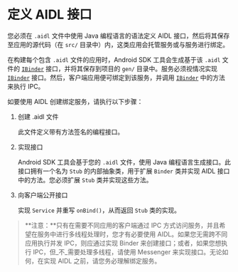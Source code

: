 # 定义 AIDL 接口

您必须在 `.aidl` 文件中使用 Java 编程语言的语法定义 AIDL 接口，然后将其保存至应用的源代码（在 `src/` 目录中）内，这类应用会托管服务或与服务进行绑定。

在构建每个包含 `.aidl` 文件的应用时，Android SDK 工具会生成基于该 `.aidl` 文件的 [`IBinder`](https://developer.android.com/reference/android/os/IBinder?hl=zh-cn) 接口，并将其保存到项目的 `gen/` 目录中。服务必须视情况实现 [`IBinder`](https://developer.android.com/reference/android/os/IBinder?hl=zh-cn) 接口。然后，客户端应用便可绑定到该服务，并调用 [`IBinder`](https://developer.android.com/reference/android/os/IBinder?hl=zh-cn) 中的方法来执行 IPC。

如要使用 AIDL 创建绑定服务，请执行以下步骤：

1. 创建 .aidl 文件

   此文件定义带有方法签名的编程接口。

2. 实现接口

   Android SDK 工具会基于您的 `.aidl` 文件，使用 Java 编程语言生成接口。此接口拥有一个名为 `Stub` 的内部抽象类，用于扩展 `Binder` 类并实现 AIDL 接口中的方法。您必须扩展 `Stub` 类并实现这些方法。

3. 向客户端公开接口

   实现 `Service` 并重写 `onBind()`，从而返回 `Stub` 类的实现。

> **注意：**只有在需要不同应用的客户端通过 IPC 方式访问服务，并且希望在服务中进行多线程处理时，您才有必要使用 AIDL。如果您无需跨不同应用执行并发 IPC，则应通过实现 Binder 来创建接口；或者，如果您想执行 IPC，但_不_需要处理多线程，请使用 Messenger 来实现接口。无论如何，在实现 AIDL 之前，请您务必理解绑定服务。



